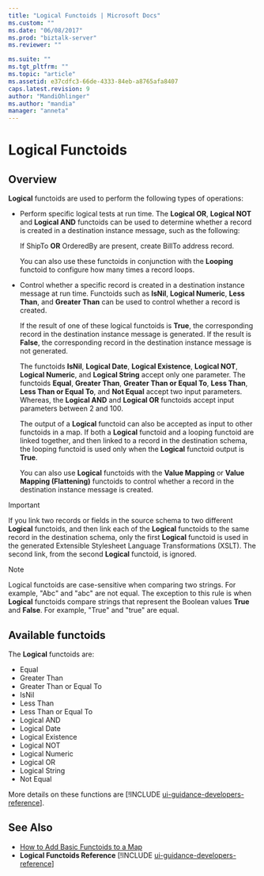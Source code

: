 ```yaml
---
title: "Logical Functoids | Microsoft Docs"
ms.custom: ""
ms.date: "06/08/2017"
ms.prod: "biztalk-server"
ms.reviewer: ""

ms.suite: ""
ms.tgt_pltfrm: ""
ms.topic: "article"
ms.assetid: e37cdfc3-66de-4333-84eb-a8765afa8407
caps.latest.revision: 9
author: "MandiOhlinger"
ms.author: "mandia"
manager: "anneta"
---
```

# Logical Functoids

## Overview
**Logical** functoids are used to perform the following types of operations:  

- Perform specific logical tests at run time. The **Logical OR**, **Logical NOT** and **Logical AND** functoids can be used to determine whether a record is created in a destination instance message, such as the following:  

   If ShipTo **OR** OrderedBy are present, create BillTo address record.  

   You can also use these functoids in conjunction with the **Looping** functoid to configure how many times a record loops.  

- Control whether a specific record is created in a destination instance message at run time. Functoids such as **IsNil**, **Logical Numeric**, **Less Than**, and **Greater Than** can be used to control whether a record is created.  

   If the result of one of these logical functoids is **True**, the corresponding record in the destination instance message is generated. If the result is **False**, the corresponding record in the destination instance message is not generated.  

  The functoids **IsNil**, **Logical Date**, **Logical Existence**, **Logical NOT**, **Logical Numeric**, and **Logical String** accept only one parameter. The functoids **Equal**, **Greater Than**, **Greater Than or Equal To**, **Less Than**, **Less Than or Equal To**, and **Not Equal** accept two input parameters. Whereas, the **Logical AND** and **Logical OR** functoids accept input parameters between 2 and 100.  

  The output of a **Logical** functoid can also be accepted as input to other functoids in a map. If both a **Logical** functoid and a looping functoid are linked together, and then linked to a record in the destination schema, the looping functoid is used only when the **Logical** functoid output is **True**.  

  You can also use **Logical** functoids with the **Value Mapping** or **Value Mapping (Flattening)** functoids to control whether a record in the destination instance message is created.  

> [!IMPORTANT]
>  If you link two records or fields in the source schema to two different **Logical** functoids, and then link each of the **Logical** functoids to the same record in the destination schema, only the first **Logical** functoid is used in the generated Extensible Stylesheet Language Transformations (XSLT). The second link, from the second **Logical** functoid, is ignored.  

> [!NOTE]
>  Logical functoids are case-sensitive when comparing two strings. For example, "Abc" and "abc" are not equal. The exception to this rule is when **Logical** functoids compare strings that represent the Boolean values **True** and **False**. For example, "True" and "true" are equal.  

## Available functoids  
 The **Logical** functoids are: 

* Equal
* Greater Than
* Greater Than or Equal To
* IsNil
* Less Than
* Less Than or Equal To
* Logical AND
* Logical Date
* Logical Existence
* Logical NOT
* Logical Numeric
* Logical OR
* Logical String
* Not Equal

More details on these functions are [!INCLUDE [ui-guidance-developers-reference](../includes/ui-guidance-developers-reference.md)].

## See Also  
- [How to Add Basic Functoids to a Map](../core/how-to-add-basic-functoids-to-a-map.md)   
- <strong>Logical Functoids Reference</strong> [!INCLUDE [ui-guidance-developers-reference](../includes/ui-guidance-developers-reference.md)]
